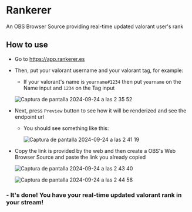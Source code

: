 # Rankerer
An OBS Browser Source providing real-time updated valorant user's rank

## How to use

- Go to https://app.rankerer.es

- Then, put your valorant username and your valorant tag, for example:
  - If your valorant's name is `yourname#1234` then put `yourname` on the Name input and `1234` on the Tag input

    
  ![Captura de pantalla 2024-09-24 a las 2 35 52](https://github.com/user-attachments/assets/4ce37aea-5d7c-4143-a5ee-fc30e19f0af4)


- Next, press `Preview` button to see how it will be renderized and see the endpoint url
  - You should see something like this:
 
    ![Captura de pantalla 2024-09-24 a las 2 41 19](https://github.com/user-attachments/assets/e35ce995-2c8a-422a-8c9a-43f95db9c0fd)

- Copy the link is provided by the web and then create a OBS's Web Browser Source and paste the link you already copied

  ![Captura de pantalla 2024-09-24 a las 2 43 40](https://github.com/user-attachments/assets/60e43690-2b21-45b1-95e6-4a3f3ce7f030)

  ![Captura de pantalla 2024-09-24 a las 2 44 58](https://github.com/user-attachments/assets/5a820acd-f94c-4a7b-b597-81f9b5ee1bfc)

### - It's done! You have your real-time updated valorant rank in your stream!
